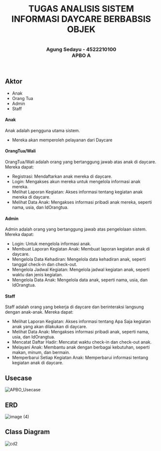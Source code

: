 <br>
<h1 align="center">TUGAS ANALISIS SISTEM INFORMASI DAYCARE BERBABSIS OBJEK<h1/>
<h3 align="center">Agung Sedayu - 4522210100 <br>
APBO A</h3> <br>

## Aktor
- Anak
- Orang Tua
- Admin
- Staff
#### Anak
Anak adalah pengguna utama sistem.
- Mereka akan memperoleh pelayanan dari Daycare
#### OrangTua/Wali
OrangTua/Wali adalah orang yang bertanggung jawab atas anak di daycare. Mereka dapat:
- Registrasi: Mendaftarkan anak mereka di daycare.
- Login: Mengakses akun mereka untuk mengelola informasi anak mereka.
- Melihat Laporan Kegiatan: Akses informasi tentang kegiatan anak mereka di daycare.
- Melihat Data Anak: Mengakses informasi pribadi anak mereka, seperti nama, usia, dan IdOrangtua.
#### Admin
Admin adalah orang yang bertanggung jawab atas pengelolaan sistem. Mereka dapat:
- Login: Untuk mengelola informasi anak.
- Membuat Laporan Kegiatan Anak: Membuat laporan kegiatan anak di daycare.
- Mengelola Data Kehadiran: Mengelola data kehadiran anak, seperti tanggal check-in dan check-out.
- Mengelola Jadwal Kegiatan: Mengelola jadwal kegiatan anak, seperti waktu dan jenis kegiatan.
- Mengelola Data Anak: Mengelola data anak, seperti nama, usia, dan IdOrangtua.
#### Staff
Staff adalah orang yang bekerja di daycare dan berinteraksi langsung dengan anak-anak. Mereka dapat:
- Melihat Laporan Kegiatan: Akses informasi tentang Apa Saja kegiatan anak yang akan dilakukan di daycare.
- Melihat Data Anak: Mengakses informasi pribadi anak, seperti nama, usia, dan IdOrangtua.
- Mencatat Daftar Hadir: Mencatat waktu check-in dan check-out anak.
- Melayani Anak: Membantu anak dengan berbagai kebutuhan, seperti makan, minum, dan bermain.
- Memperbarui Setiap Kegiatan Anak: Memperbarui informasi tentang kegiatan anak di daycare.

## Usecase
![APBO_Usecase](https://github.com/AgungSedayu01/4522210100_Agung-Sedayu_APBO_DAYCARE/assets/167985259/b279628c-71ae-49b2-8463-e3f2feb1113d)

## ERD
![image (4)](https://github.com/AgungSedayu01/4522210100_Agung-Sedayu_APBO_DAYCARE/assets/167985259/1f68a213-135a-44bd-a9cd-beee8c9ec5e7)

## Class Diagram
![cd2](https://github.com/AgungSedayu01/4522210100_Agung-Sedayu_APBO_DAYCARE/assets/167985259/0b906122-cca9-4f3c-ab96-56d2df1099b5)
